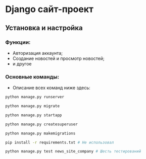 # Django сайт-проект

## Установка и настройка

### Функции:
- Авторизация аккаунта;
- Создание новостей и просмотр новостей;
- и другое

### Основные команды:
* Описание всех команд ниже здесь:
```bash
python manage.py runserver

python manage.py migrate 

python manage.py startapp 

python manage.py createsuperuser

python manage.py makemigrations

pip install -r requirements.txt # Не использовал

python manage.py test news_site_company # Шесть тестирований
```